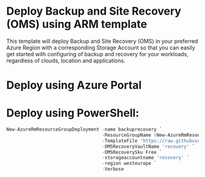 # Deploy Backup and Site Recovery (OMS) using ARM template

This template will deploy Backup and Site Recovery (OMS) in your preferred Azure Region with a corresponding Storage Account so that you can easily get started with configuring of backup and recovery for your workloads, regardless of clouds, location and applications. 

# Deploy using Azure Portal


# Deploy using PowerShell:
````powershell
New-AzureRmResourceGroupDeployment -name backuprecovery `
                                   -ResourceGroupName (New-AzureRmResourceGroup -Name OMSRecovery -Location 'westeurope').ResourceGroupName `
                                   -TemplateFile 'https://raw.githubusercontent.com/krnese/AzureDeploy/master/OMS/MSOMS/BackupandRecoveryOMS/azuredeploy.json' `
                                   -OMSRecoveryVaultName 'recovery' `
                                   -OMSRecoverySku Free `
                                   -storageaccountname 'recovery' `
                                   -region westeurope `
                                   -Verbose
````                                   
